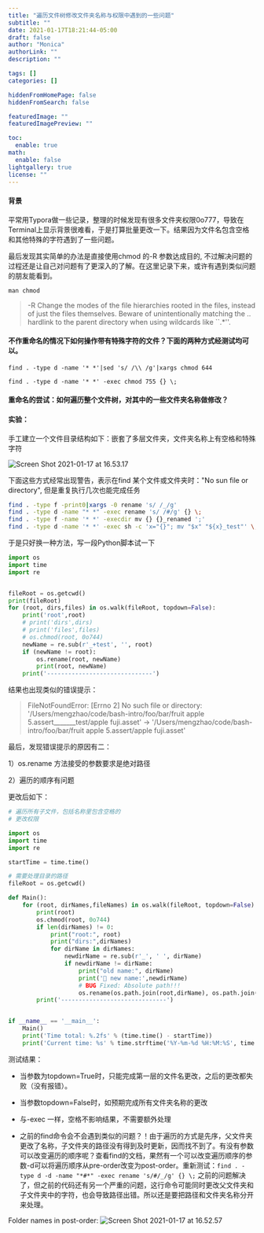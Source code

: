 ```yaml
---
title: "遍历文件树修改文件夹名称与权限中遇到的一些问题"
subtitle: ""
date: 2021-01-17T18:21:44-05:00
draft: false
author: "Monica"
authorLink: ""
description: ""

tags: []
categories: []

hiddenFromHomePage: false
hiddenFromSearch: false

featuredImage: ""
featuredImagePreview: ""

toc:
  enable: true
math:
  enable: false
lightgallery: true
license: ""
---
```


#### 背景

平常用Typora做一些记录，整理的时候发现有很多文件夹权限0o777，导致在Terminal上显示背景很难看，于是打算批量更改一下。结果因为文件名包含空格和其他特殊的字符遇到了一些问题。

最后发现其实简单的办法是直接使用chmod 的-R 参数达成目的, 不过解决问题的过程还是让自己对问题有了更深入的了解。在这里记录下来，或许有遇到类似问题的朋友能看到。

<!--more-->

`man chmod`

>-R  Change the modes of the file hierarchies rooted in the files, instead of just the files themselves.  Beware of unintentionally matching the .. hardlink to the parent directory when using wildcards like ``.*''.


#### 不作重命名的情况下如何操作带有特殊字符的文件？下面的两种方式经测试均可以。



`find . -type d -name '* *'|sed 's/ /\\ /g'|xargs chmod 644`

`find . -type d -name '* *' -exec chmod 755 {} \;`


#### 重命名的尝试：如何遍历整个文件树，对其中的一些文件夹名称做修改？

#### 实验：

手工建立一个文件目录结构如下：嵌套了多层文件夹，文件夹名称上有空格和特殊字符

![Screen Shot 2021-01-17 at 16.53.17](https://tva1.sinaimg.cn/large/008eGmZEly1gmrhz1ntfuj31gk0ouaem.jpg)

下面这些方式经常出现警告，表示在find 某个文件或文件夹时："No sun file or directory",  但是重复执行几次也能完成任务

```sh
find . -type f -print0|xargs -0 rename 's/ /_/g'
find . -type d -name "* *" -exec rename 's/ /#/g' {} \;
find . -type f -name '* *' -execdir mv {} {}_renamed ';'
find . -type d -name '* *' -exec sh -c 'x="{}"; mv "$x" "${x}_test"' \;
```

于是只好换一种方法，写一段Python脚本试一下

```python
import os
import time
import re


fileRoot = os.getcwd()
print(fileRoot)
for (root, dirs,files) in os.walk(fileRoot, topdown=False):
    print('root',root)
    # print('dirs',dirs)
    # print('files',files)
    # os.chmod(root, 0o744)
    newName = re.sub(r'_+test', '', root)
    if (newName != root):
        os.rename(root, newName)
        print(root, newName)
    print('------------------------------')


```

结果也出现类似的错误提示：

>FileNotFoundError: [Errno 2] No such file or directory: '/Users/mengzhao/code/bash-intro/foo/bar/fruit apple 5.assert_______test/apple fuji.asset' -> '/Users/mengzhao/code/bash-intro/foo/bar/fruit apple 5.assert/apple fuji.asset'


最后，发现错误提示的原因有二：

1）os.rename 方法接受的参数要求是绝对路径

2）遍历的顺序有问题


更改后如下：

```python
# 遍历所有子文件，包括名称里包含空格的
# 更改权限

import os
import time
import re

startTime = time.time()

# 需要处理目录的路径
fileRoot = os.getcwd()

def Main():
    for (root, dirNames,fileNames) in os.walk(fileRoot, topdown=False):
        print(root)
        os.chmod(root, 0o744)
        if len(dirNames) != 0:
            print("root:", root)
            print("dirs:",dirNames)
            for dirName in dirNames:
                newdirName = re.sub(r'_', ' ', dirName)
                if newdirName != dirName:
                    print("old name:", dirName)
                    print('🦊 new name:',newdirName)
                    # BUG Fixed: Absolute path!!!
                    os.rename(os.path.join(root,dirName), os.path.join(root,newdirName))
        print('------------------------------')


if __name__ == '__main__':
    Main()
    print('Time total: %.2fs' % (time.time() - startTime))
    print('Current time: %s' % time.strftime('%Y-%m-%d %H:%M:%S', time.localtime(time.time())))
```


测试结果：

- 当参数为topdown=True时，只能完成第一层的文件名更改，之后的更改都失败（没有报错）。

- 当参数topdown=False时，如预期完成所有文件夹名称的更改

- 与-exec 一样，空格不影响结果，不需要额外处理
- 之前的find命令会不会遇到类似的问题？！由于遍历的方式是先序，父文件夹更改了名称，子文件夹的路径没有得到及时更新，因而找不到了。有没有参数可以改变遍历的顺序呢？查看find的文档，果然有一个可以改变遍历顺序的参数-d可以将遍历顺序从pre-order改变为post-order。重新测试：`find . -type d -d -name "*#*" -exec rename 's/#/_/g' {} \;` 之前的问题解决了，但之前的代码还有另一个严重的问题，这行命令可能同时更改父文件夹和子文件夹中的字符，也会导致路径出错。所以还是要把路径和文件夹名称分开来处理。



Folder names in post-order:
![Screen Shot 2021-01-17 at 16.52.57](https://tva1.sinaimg.cn/large/008eGmZEly1gmrhze5a9xj31ka0ogn1s.jpg)


